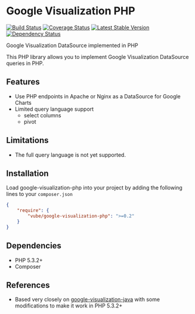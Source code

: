 Google Visualization PHP
========================

[![Build Status](https://travis-ci.org/vube/google-visualization-php.png?branch=master)](https://travis-ci.org/vube/google-visualization-php)
[![Coverage Status](https://coveralls.io/repos/vube/google-visualization-php/badge.png?branch=master)](https://coveralls.io/r/vube/google-visualization-php?branch=master)
[![Latest Stable Version](https://poser.pugx.org/vube/google-visualization-php/v/stable.png)](https://packagist.org/packages/vube/google-visualization-php)
[![Dependency Status](https://www.versioneye.com/user/projects/526595aa632bac5e560019b6/badge.png)](https://www.versioneye.com/user/projects/526595aa632bac5e560019b6)

Google Visualization DataSource implemented in PHP

This PHP library allows you to implement Google Visualization DataSource queries in PHP.


Features
--------

- Use PHP endpoints in Apache or Nginx as a DataSource for Google Charts
- Limited query language support
    - select columns
    - pivot


Limitations
-----------

- The full query language is not yet supported.



Installation
------------

Load google-visualization-php into your project by adding the following lines to your `composer.json`

``` json
{
    "require": {
        "vube/google-visualization-php": ">=0.2"
    }
}
```


Dependencies
------------

- PHP 5.3.2+
- Composer


References
----------

* Based very closely on [google-visualization-java](https://code.google.com/p/google-visualization-java/source/browse/trunk/src/main/java/com/google/visualization/datasource/) with some modifications to make it work in PHP 5.3.2+
